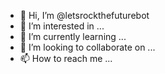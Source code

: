 - 👋 Hi, I’m @letsrockthefuturebot
- 👀 I’m interested in ...
- 🌱 I’m currently learning ...
- 💞️ I’m looking to collaborate on ...
- 📫 How to reach me ...

<!---
letsrockthefuturebot/letsrockthefuturebot is a ✨ special ✨ repository because its `README.md` (this file) appears on your GitHub profile.
You can click the Preview link to take a look at your changes.
--->
